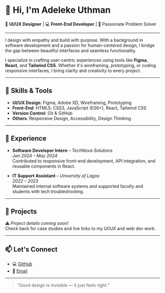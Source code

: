 # 👋 Hi, I'm Adeleke Uthman

🎨 **UI/UX Designer** | 💻 **Front-End Developer** | 🚀 Passionate Problem Solver

---

I design with empathy and build with purpose. With a background in software development and a passion for human-centered design, I bridge the gap between beautiful interfaces and seamless functionality.

I specialize in crafting user-centric experiences using tools like **Figma**, **React**, and **Tailwind CSS**. Whether it's wireframing, prototyping, or coding responsive interfaces, I bring clarity and creativity to every project.

---

## 🧠 Skills & Tools

- **UI/UX Design**: Figma, Adobe XD, Wireframing, Prototyping
- **Front-End**: HTML5, CSS3, JavaScript (ES6+), React, Tailwind CSS
- **Version Control**: Git & GitHub
- **Others**: Responsive Design, Accessibility, Design Thinking

---

## 💼 Experience

- **Software Developer Intern** – *TechNova Solutions*  
  *Jan 2024 – May 2024*  
  Contributed to responsive front-end development, API integration, and reusable components in React.

- **IT Support Assistant** – *University of Lagos*  
  *2022 – 2023*  
  Maintained internal software systems and supported faculty and students with tech troubleshooting.

---

## 📁 Projects

⚠️ *Project details coming soon!*  
Check back for case studies and live links to my UI/UX and web dev work.

---

## 📫 Let's Connect

- 💻 [GitHub](https://github.com/adelekeuthman)  
- 📧 [Email](mailto:adeleke.uthman@example.com)

---

> “Good design is invisible — it just feels right.”
